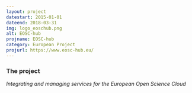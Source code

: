 ```yaml
---
layout: project
datestart: 2015-01-01
dateend: 2018-03-31
img: logo_eoschub.png
alt: EOSC-hub
projname: EOSC-hub
category: European Project
projurl: https://www.eosc-hub.eu/
---
```


### The project

_Integrating and managing services for the European Open Science Cloud_
